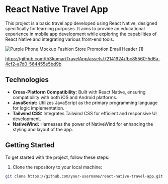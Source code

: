 # React Native Travel App

This project is a basic travel app developed using React Native, designed specifically for learning purposes. It aims to provide an educational experience in mobile app development while exploring the capabilities of React Native and integrating various front-end tools.

![Purple Phone Mockup Fashion Store Promotion Email Header (1)](https://github.com/th3kumar/TravelApp/assets/72141924/4165337d-5a33-4d24-a9a7-0db8ff41166b)






https://github.com/th3kumar/TravelApp/assets/72141924/fbc85560-5d6a-4cf2-a7d0-564455e5bd9b


## Technologies

- **Cross-Platform Compatibility:** Built with React Native, ensuring compatibility with both iOS and Android platforms.
- **JavaScript:** Utilizes JavaScript as the primary programming language for logic implementation.
- **Tailwind CSS:** Integrates Tailwind CSS for efficient and responsive UI development.
- **NativeWind:** Harnesses the power of NativeWind for enhancing the styling and layout of the app.




## Getting Started

To get started with the project, follow these steps:

1. Clone the repository to your local machine:

```bash
git clone https://github.com/your-username/react-native-travel-app.git
